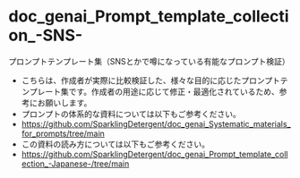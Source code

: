# doc_genai_Prompt_template_collection_-SNS-
プロンプトテンプレート集（SNSとかで噂になっている有能なプロンプト検証）

  - こちらは、作成者が実際に比較検証した、様々な目的に応じたプロンプトテンプレート集です。作成者の用途に応じて修正・最適化されているため、参考にお願いします。
  - プロンプトの体系的な資料については以下もご参考ください。
  - https://github.com/SparklingDetergent/doc_genai_Systematic_materials_for_prompts/tree/main
  - この資料の読み方については以下もご参考ください。
  - https://github.com/SparklingDetergent/doc_genai_Prompt_template_collection_-Japanese-/tree/main



